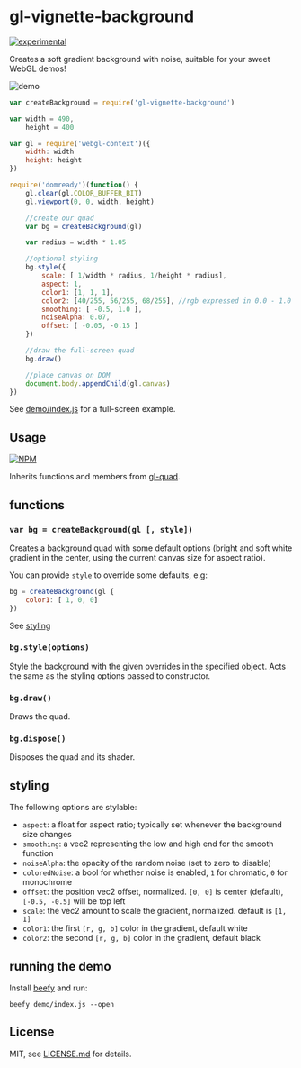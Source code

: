 # gl-vignette-background

[![experimental](http://badges.github.io/stability-badges/dist/experimental.svg)](http://github.com/badges/stability-badges)

Creates a soft gradient background with noise, suitable for your sweet WebGL demos!

![demo](http://i.imgur.com/IMRLl9D.png)

```js
var createBackground = require('gl-vignette-background')

var width = 490,
	height = 400

var gl = require('webgl-context')({
    width: width
    height: height
})

require('domready')(function() {
	gl.clear(gl.COLOR_BUFFER_BIT)
    gl.viewport(0, 0, width, height)

    //create our quad
	var bg = createBackground(gl)

	var radius = width * 1.05

	//optional styling 
	bg.style({
        scale: [ 1/width * radius, 1/height * radius],
        aspect: 1,
        color1: [1, 1, 1],
        color2: [40/255, 56/255, 68/255], //rgb expressed in 0.0 - 1.0
        smoothing: [ -0.5, 1.0 ],
        noiseAlpha: 0.07,
        offset: [ -0.05, -0.15 ]
	})

	//draw the full-screen quad
	bg.draw()

    //place canvas on DOM
    document.body.appendChild(gl.canvas)
})
```

See [demo/index.js](demo/index.js) for a full-screen example.

## Usage

[![NPM](https://nodei.co/npm/gl-vignette-background.png)](https://nodei.co/npm/gl-vignette-background/)

Inherits functions and members from [gl-quad](https://www.npmjs.org/package/gl-quad).

## functions

### ```var bg = createBackground(gl [, style])```

Creates a background quad with some default options (bright and soft white gradient in the center, using the current canvas size for aspect ratio).

You can provide `style` to override some defaults, e.g:

```js
bg = createBackground(gl {
	color1: [ 1, 0, 0]
})
```

See [styling](#styling)


### ```bg.style(options)```

Style the background with the given overrides in the specified object. Acts the same as the styling options passed to constructor. 

### ```bg.draw()```

Draws the quad.

### ```bg.dispose()```

Disposes the quad and its shader.

## styling

The following options are stylable:

- `aspect`: a float for aspect ratio; typically set whenever the background size changes
- `smoothing`: a vec2 representing the low and high end for the smooth function
- `noiseAlpha`: the opacity of the random noise (set to zero to disable)
- `coloredNoise`: a bool for whether noise is enabled, `1` for chromatic, `0` for monochrome
- `offset`: the position vec2 offset, normalized. `[0, 0]` is center (default), `[-0.5, -0.5]` will be top left
- `scale`: the vec2 amount to scale the gradient, normalized. default is `[1, 1]`
- `color1`: the first `[r, g, b]` color in the gradient, default white
- `color2`: the second `[r, g, b]` color in the gradient, default black

## running the demo

Install [beefy](https://www.npmjs.org/package/beefy) and run:

```beefy demo/index.js --open```

## License

MIT, see [LICENSE.md](http://github.com/mattdesl/gl-vignette-background/blob/master/LICENSE.md) for details.
